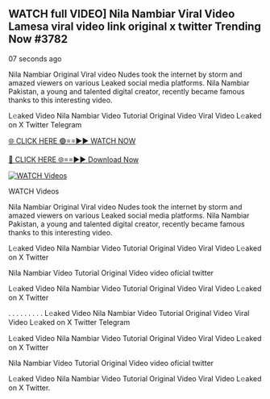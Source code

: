 ## WATCH full VIDEO] Nila Nambiar Viral Video Lamesa viral video link original x twitter Trending Now #3782

07 seconds ago

Nila Nambiar Original Viral video Nudes took the internet by storm and amazed viewers on various Leaked social media platforms. Nila Nambiar Pakistan, a young and talented digital creator, recently became famous thanks to this interesting video.

L𝚎aked Video Nila Nambiar Video Tutorial Original Video Viral Video L𝚎aked on X Twitter Telegram

[🌐 CLICK HERE 🟢==►► WATCH NOW](https://viral-video-full-free.blogspot.com/)

[🔴 CLICK HERE 🌐==►► Download Now](https://viral-video-full-free.blogspot.com/)

[![WATCH Videos](https://i.imgur.com/dJHk4Zq.gif)](https://viral-video-full-free.blogspot.com/)

WATCH Videos

Nila Nambiar Original Viral video Nudes took the internet by storm and amazed viewers on various Leaked social media platforms. Nila Nambiar Pakistan, a young and talented digital creator, recently became famous thanks to this interesting video.

L𝚎aked Video Nila Nambiar Video Tutorial Original Video Viral Video L𝚎aked on X Twitter

Nila Nambiar Video Tutorial Original Video video oficial twitter

L𝚎aked Video Nila Nambiar Video Tutorial Original Video Viral Video L𝚎aked on X Twitter

. . . . . . . . . L𝚎aked Video Nila Nambiar Video Tutorial Original Video Viral Video L𝚎aked on X Twitter Telegram

L𝚎aked Video Nila Nambiar Video Tutorial Original Video Viral Video L𝚎aked on X Twitter

Nila Nambiar Video Tutorial Original Video video oficial twitter

L𝚎aked Video Nila Nambiar Video Tutorial Original Video Viral Video L𝚎aked on X Twitter.
